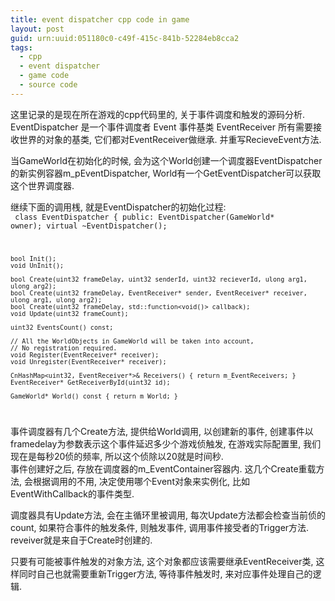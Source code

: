 ```yaml
---
title: event dispatcher cpp code in game
layout: post
guid: urn:uuid:051180c0-c49f-415c-841b-52284eb8cca2
tags:
  - cpp
  - event dispatcher
  - game code
  - source code
---
```



这里记录的是现在所在游戏的cpp代码里的, 关于事件调度和触发的源码分析.
EventDispatcher 是一个事件调度者
Event 事件基类
EventReceiver 所有需要接收世界的对象的基类, 它们都对EventReceiver做继承. 并重写RecieveEvent方法.

当GameWorld在初始化的时候, 会为这个World创建一个调度器EventDispatcher的新实例容器m_pEventDispatcher, World有一个GetEventDispatcher可以获取这个世界调度器.  

继续下面的调用桟, 就是EventDispatcher的初始化过程:  
<code>
class EventDispatcher
{
public:
	EventDispatcher(GameWorld* owner);
	virtual ~EventDispatcher();

    bool Init();
    void UnInit();

	bool Create(uint32 frameDelay, uint32 senderId, uint32 recieverId, ulong arg1, ulong arg2);
	bool Create(uint32 frameDelay, EventReceiver* sender, EventReceiver* receiver, ulong arg1, ulong arg2);
    bool Create(uint32 frameDelay, std::function<void()> callback);
    void Update(uint32 frameCount);

	uint32 EventsCount() const;

	// All the WorldObjects in GameWorld will be taken into account,
	// No registration required.
	void Register(EventReceiver* receiver);
	void Unregister(EventReceiver* receiver);

	CnHashMap<uint32, EventReceiver*>& Receivers() { return m_EventReceivers; }
	EventReceiver* GetReceiverById(uint32 id);

	GameWorld* World() const { return m_World; }  
</code>

事件调度器有几个Create方法, 提供给World调用, 以创建新的事件, 创建事件以framedelay为参数表示这个事件延迟多少个游戏侦触发, 在游戏实际配置里, 我们现在是每秒20侦的频率, 所以这个侦除以20就是时间秒.  
事件创建好之后, 存放在调度器的m_EventContainer容器内.
这几个Create重载方法, 会根据调用的不用, 决定使用哪个Event对象来实例化, 比如EventWithCallback的事件类型. 

调度器具有Update方法, 会在主循环里被调用, 每次Update方法都会检查当前侦的count,  如果符合事件的触发条件, 则触发事件, 调用事件接受者的Trigger方法. reveiver就是来自于Create时创建的.

只要有可能被事件触发的对象方法, 这个对象都应该需要继承EventReceiver类, 这样同时自己也就需要重新Trigger方法, 等待事件触发时, 来对应事件处理自己的逻辑.
